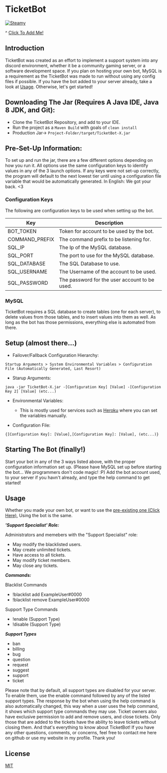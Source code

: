 # TicketBot

[![Steamy](https://github.com/WesternPine/TicketBot/blob/master/ticketbot.png?raw=true)](https://discordapp.com/api/oauth2/authorize?client_id=498422164077150218&permissions=268463120&scope=bot)

^ [Click To Add Me!](https://discordapp.com/api/oauth2/authorize?client_id=498422164077150218&permissions=268463120&scope=bot)

## Introduction

TicketBot was created as an effort to implement a support system into any discord environment, whether it be a community gaming server, or a software development space. If you plan on hosting your own bot, MySQL is a requirement as the TicketBot was made to run without using any config files if possible. If you have the bot added to your server already, take a look at [Usage](https://github.com/WesternPine/TicketBot#usage). Otherwise, let's get started!

## Downloading The Jar (Requires A Java IDE, Java 8 JDK, and Git):

  - Clone the TicketBot Repository, and add to your IDE.
  - Run the project as a `Maven Build` with goals of `clean install`
  - Production Jar-> `Project-Folder/target/TicketBot-X.jar`
  
## Pre-Set-Up Information:

To set up and run the jar, there are a few different options depending on how you run it. All options use the same configuration keys to identify values in any of the 3 launch options. If any keys were not set-up correctly, the program will default to the next lowest tier until using a configuration file variable that would be automatically generated. In English: We got your back. <3

### Configuration Keys

The following are configuration keys to be used when setting up the bot.

| Key | Description |
|-----|-------------|
| BOT_TOKEN | Token for account to be used by the bot. |
| COMMAND_PREFIX | The command prefix to be listening for. |
| SQL_IP | The Ip of the MySQL database. |
| SQL_PORT | The port to use for the MySQL database. |
| SQL_DATABASE | The SQL Database to use. |
| SQL_USERNAME | The Username of the account to be used. |
| SQL_PASSWORD | The password for the user account to be used. |

### MySQL

TicketBot requires a SQL database to create tables (one for each server), to delete values from those tables, and to insert values into them as well. As long as the bot has those permissions, everything else is automated from there.

## Setup (almost there...)

  - Failover/Fallback Configuration Hierarchy: 
  
```
Startup Arguments > System Environmental Variables > Configuration File (Automatically Generated, Last Resort)
```

  - Starup Arguments:
  
```
java -jar TicketBot-X.jar -[Configuration Key] [Value] -[Configuration Key 2] [Value] (etc...)
```

  - Environmental Variables:

    - This is mostly used for services such as [Heroku](https://heroku.com) where you can set the variables manually. 

  - Configuration File:
  
```
{[Configuration Key]: [Value],[Configuration Key]: [Value], (etc...)}
```

## Starting The Bot (finally!)

Start your bot in any of the 3 ways listed above, with the proper configuration information set up. (Please have MySQL set up before starting the bot... We programmers don't code magic! :P) Add the bot account used, to your server if you havn't already, and type the help command to get started!


## Usage

Whether you made your own bot, or want to use the [pre-existing one (Click Here)](https://discordapp.com/api/oauth2/authorize?client_id=498422164077150218&permissions=268463120&scope=bot), Using the bot is the same.

___'Support Specialist' Role:___

Administrators and memebers with the "Support Specialist" role:

  - May modify the blacklisted users.
  - May create unlimited tickets.
  - Have access to all tickets.
  - May modify ticket members.
  - May close any tickets.

___Commands:___

Blacklist Commands

  - !blacklist add ExampleUser#0000
  - !blacklist remove ExampleUser#0000
  
Support Type Commands

  - !enable (Support Type)
  - !disable (Support Type)

___Support Types___

  - ban
  - billing
  - bug
  - question
  - request
  - suggest
  - support
  - ticket

Please note that by default, all support types are disabled for your server. To enable them, use the enable command followed by any of the listed support types. The response by the bot when using the help command is also automatically changed, this way when a user uses the help command, it shows which support type commands they may use. Ticket owners also have exclusive permission to add and remove users, and close tickets. Only those that are added to the tickets have the ability to leave tickets without closing them. And that's everything to know about TicketBot! If you have any other questions, comments, or concerns, feel free to contact me here on github or use my website in my profile. Thank you!

License
----

[MIT](https://choosealicense.com/)
